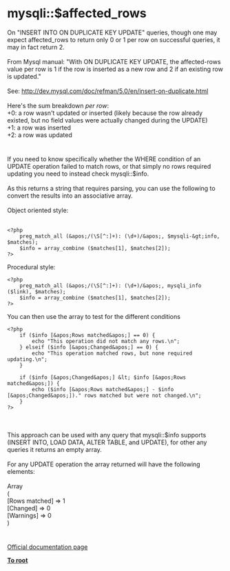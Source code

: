 # mysqli::$affected_rows



On "INSERT INTO ON DUPLICATE KEY UPDATE" queries, though one may expect affected_rows to return only 0 or 1 per row on successful queries, it may in fact return 2.<br><br>From Mysql manual: "With ON DUPLICATE KEY UPDATE, the affected-rows value per row is 1 if the row is inserted as a new row and 2 if an existing row is updated."<br><br>See: http://dev.mysql.com/doc/refman/5.0/en/insert-on-duplicate.html<br><br>Here&apos;s the sum breakdown _per row_:<br>+0: a row wasn&apos;t updated or inserted (likely because the row already existed, but no field values were actually changed during the UPDATE)<br>+1: a row was inserted<br>+2: a row was updated  

#

If you need to know specifically whether the WHERE condition of an UPDATE operation failed to match rows, or that simply no rows required updating you need to instead check mysqli::$info.<br><br>As this returns a string that requires parsing, you can use the following to convert the results into an associative array.<br><br>Object oriented style:<br><br>

```
<?php
    preg_match_all (&apos;/(\S[^:]+): (\d+)/&apos;, $mysqli-&gt;info, $matches); 
    $info = array_combine ($matches[1], $matches[2]);
?>
```


Procedural style:



```
<?php
    preg_match_all (&apos;/(\S[^:]+): (\d+)/&apos;, mysqli_info ($link), $matches); 
    $info = array_combine ($matches[1], $matches[2]);
?>
```


You can then use the array to test for the different conditions



```
<?php
    if ($info [&apos;Rows matched&apos;] == 0) {
        echo "This operation did not match any rows.\n";
    } elseif ($info [&apos;Changed&apos;] == 0) {
        echo "This operation matched rows, but none required updating.\n";
    }

    if ($info [&apos;Changed&apos;] &lt; $info [&apos;Rows matched&apos;]) {
        echo ($info [&apos;Rows matched&apos;] - $info [&apos;Changed&apos;])." rows matched but were not changed.\n";
    }
?>
```
<br><br>This approach can be used with any query that mysqli::$info supports (INSERT INTO, LOAD DATA, ALTER TABLE, and UPDATE), for other any queries it returns an empty array.<br><br>For any UPDATE operation the array returned will have the following elements:<br><br>Array<br>(<br>    [Rows matched] =&gt; 1<br>    [Changed] =&gt; 0<br>    [Warnings] =&gt; 0<br>)  

#

[Official documentation page](https://www.php.net/manual/en/mysqli.affected-rows.php)

**[To root](/README.md)**